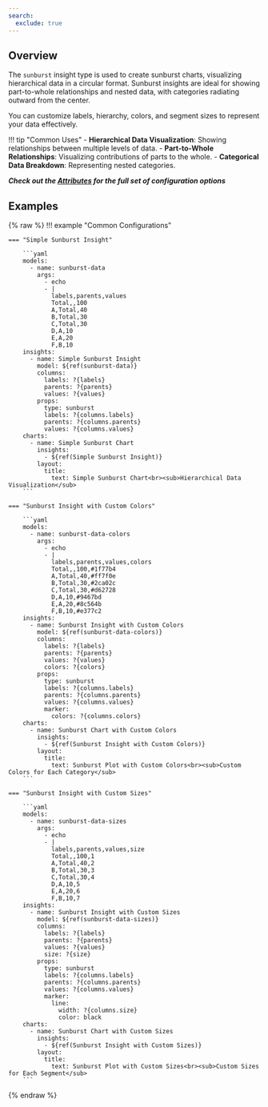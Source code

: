 ```yaml
---
search:
  exclude: true
---
```


<!--start-->

## Overview

The `sunburst` insight type is used to create sunburst charts, visualizing hierarchical data in a circular format. Sunburst insights are ideal for showing part-to-whole relationships and nested data, with categories radiating outward from the center.

You can customize labels, hierarchy, colors, and segment sizes to represent your data effectively.

!!! tip "Common Uses" - **Hierarchical Data Visualization**: Showing relationships between multiple levels of data. - **Part-to-Whole Relationships**: Visualizing contributions of parts to the whole. - **Categorical Data Breakdown**: Representing nested categories.

_**Check out the [Attributes](../configuration/Insight/Props/Sunburst/#attributes) for the full set of configuration options**_

## Examples

{% raw %}
!!! example "Common Configurations"

    === "Simple Sunburst Insight"

        ```yaml
        models:
          - name: sunburst-data
            args:
              - echo
              - |
                labels,parents,values
                Total,,100
                A,Total,40
                B,Total,30
                C,Total,30
                D,A,10
                E,A,20
                F,B,10
        insights:
          - name: Simple Sunburst Insight
            model: ${ref(sunburst-data)}
            columns:
              labels: ?{labels}
              parents: ?{parents}
              values: ?{values}
            props:
              type: sunburst
              labels: ?{columns.labels}
              parents: ?{columns.parents}
              values: ?{columns.values}
        charts:
          - name: Simple Sunburst Chart
            insights:
              - ${ref(Simple Sunburst Insight)}
            layout:
              title:
                text: Simple Sunburst Chart<br><sub>Hierarchical Data Visualization</sub>
        ```

    === "Sunburst Insight with Custom Colors"

        ```yaml
        models:
          - name: sunburst-data-colors
            args:
              - echo
              - |
                labels,parents,values,colors
                Total,,100,#1f77b4
                A,Total,40,#ff7f0e
                B,Total,30,#2ca02c
                C,Total,30,#d62728
                D,A,10,#9467bd
                E,A,20,#8c564b
                F,B,10,#e377c2
        insights:
          - name: Sunburst Insight with Custom Colors
            model: ${ref(sunburst-data-colors)}
            columns:
              labels: ?{labels}
              parents: ?{parents}
              values: ?{values}
              colors: ?{colors}
            props:
              type: sunburst
              labels: ?{columns.labels}
              parents: ?{columns.parents}
              values: ?{columns.values}
              marker:
                colors: ?{columns.colors}
        charts:
          - name: Sunburst Chart with Custom Colors
            insights:
              - ${ref(Sunburst Insight with Custom Colors)}
            layout:
              title:
                text: Sunburst Plot with Custom Colors<br><sub>Custom Colors for Each Category</sub>
        ```

    === "Sunburst Insight with Custom Sizes"

        ```yaml
        models:
          - name: sunburst-data-sizes
            args:
              - echo
              - |
                labels,parents,values,size
                Total,,100,1
                A,Total,40,2
                B,Total,30,3
                C,Total,30,4
                D,A,10,5
                E,A,20,6
                F,B,10,7
        insights:
          - name: Sunburst Insight with Custom Sizes
            model: ${ref(sunburst-data-sizes)}
            columns:
              labels: ?{labels}
              parents: ?{parents}
              values: ?{values}
              size: ?{size}
            props:
              type: sunburst
              labels: ?{columns.labels}
              parents: ?{columns.parents}
              values: ?{columns.values}
              marker:
                line:
                  width: ?{columns.size}
                  color: black
        charts:
          - name: Sunburst Chart with Custom Sizes
            insights:
              - ${ref(Sunburst Insight with Custom Sizes)}
            layout:
              title:
                text: Sunburst Plot with Custom Sizes<br><sub>Custom Sizes for Each Segment</sub>
        ```

{% endraw %}

<!--end-->
